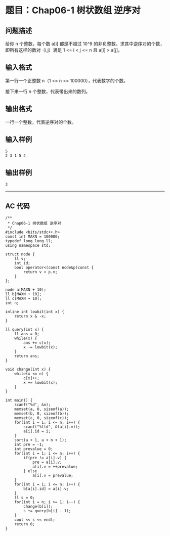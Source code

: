 # 题目：Chap06-1 树状数组 逆序对

## 问题描述
给你 n 个整数，每个数 a[i] 都是不超过 10^9 的非负整数。求其中逆序对的个数，即所有这样的数对（i,j）满足 1 <= i < j <= n 且 a[i] > a[j]。

## 输入格式
第一行一个正整数 n（1 <= n <= 100000），代表数字的个数。

接下来一行 n 个整数，代表带出来的数列。

## 输出格式
一行一个整数，代表逆序对的个数。
## 输入样例
	5
	2 3 1 5 4
## 输出样例
	3

----

## AC 代码

	/**
	 * Chap06-1 树状数组 逆序对
	 */
	#include <bits/stdc++.h>
	const int MAXN = 100000;
	typedef long long ll;
	using namespace std;
	
	struct node {
	    ll v;
	    int id;
	    bool operator<(const node&p)const {
	        return v < p.v;
	    }
	};
	
	node a[MAXN + 10];
	ll b[MAXN + 10];
	ll c[MAXN + 10];
	int n;
	
	inline int lowbit(int x) {
	    return x & -x;
	}
	
	ll query(int x) {
	    ll ans = 0;
	    while(x) {
	        ans += c[x];
	        x -= lowbit(x);
	    }
	    return ans;
	}
	
	void change(int x) {
	    while(x <= n) {
	        c[x]++;
	        x += lowbit(x);
	    }
	}
	
	int main() {
	    scanf("%d", &n);
	    memset(a, 0, sizeof(a));
	    memset(b, 0, sizeof(b));
	    memset(c, 0, sizeof(c));
	    for(int i = 1; i <= n; i++) {
	        scanf("%lld", &(a[i].v));
	        a[i].id = i;
	    }
	    sort(a + 1, a + n + 1);
	    int pre = -1;
	    int prevalue = 0;
	    for(int i = 1; i <= n; i++) {
	        if(pre != a[i].v) {
	            pre = a[i].v;
	            a[i].v = ++prevalue;
	        } else
	            a[i].v = prevalue;
	    }
	    for(int i = 1; i <= n; i++) {
	        b[a[i].id] = a[i].v;
	    }
	    ll s = 0;
	    for(int i = n; i >= 1; i--) {
	        change(b[i]);
	        s += query(b[i] - 1);
	    }
	    cout << s << endl;
	    return 0;
	}
